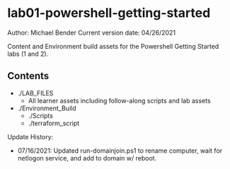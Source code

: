 # lab01-powershell-getting-started

Author: Michael Bender 
Current version date: 04/26/2021

Content and Environment build assets for the Powershell Getting Started labs (1 and 2).

## Contents

- ./LAB_FILES 
  - All learner assets including follow-along scripts and lab assets
- ./Environment_Build
  - ./Scripts
  - ./terraform_script

Update History:

- 07/16/2021: Updated run-domainjoin.ps1 to rename computer, wait for netlogon service, and add to domain w/ reboot.

